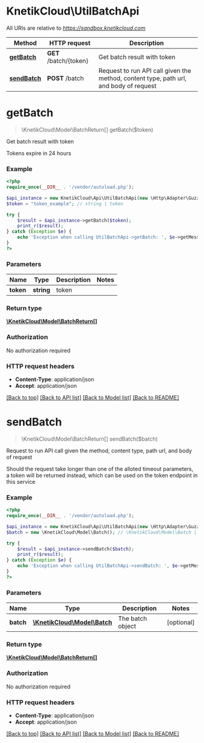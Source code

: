 # KnetikCloud\UtilBatchApi

All URIs are relative to *https://sandbox.knetikcloud.com*

Method | HTTP request | Description
------------- | ------------- | -------------
[**getBatch**](UtilBatchApi.md#getBatch) | **GET** /batch/{token} | Get batch result with token
[**sendBatch**](UtilBatchApi.md#sendBatch) | **POST** /batch | Request to run API call given the method, content type, path url, and body of request


# **getBatch**
> \KnetikCloud\Model\BatchReturn[] getBatch($token)

Get batch result with token

Tokens expire in 24 hours

### Example
```php
<?php
require_once(__DIR__ . '/vendor/autoload.php');

$api_instance = new KnetikCloud\Api\UtilBatchApi(new \Http\Adapter\Guzzle6\Client());
$token = "token_example"; // string | token

try {
    $result = $api_instance->getBatch($token);
    print_r($result);
} catch (Exception $e) {
    echo 'Exception when calling UtilBatchApi->getBatch: ', $e->getMessage(), PHP_EOL;
}
?>
```

### Parameters

Name | Type | Description  | Notes
------------- | ------------- | ------------- | -------------
 **token** | **string**| token |

### Return type

[**\KnetikCloud\Model\BatchReturn[]**](../Model/BatchReturn.md)

### Authorization

No authorization required

### HTTP request headers

 - **Content-Type**: application/json
 - **Accept**: application/json

[[Back to top]](#) [[Back to API list]](../../README.md#documentation-for-api-endpoints) [[Back to Model list]](../../README.md#documentation-for-models) [[Back to README]](../../README.md)

# **sendBatch**
> \KnetikCloud\Model\BatchReturn[] sendBatch($batch)

Request to run API call given the method, content type, path url, and body of request

Should the request take longer than one of the alloted timeout parameters, a token will be returned instead, which can be used on the token endpoint in this service

### Example
```php
<?php
require_once(__DIR__ . '/vendor/autoload.php');

$api_instance = new KnetikCloud\Api\UtilBatchApi(new \Http\Adapter\Guzzle6\Client());
$batch = new \KnetikCloud\Model\Batch(); // \KnetikCloud\Model\Batch | The batch object

try {
    $result = $api_instance->sendBatch($batch);
    print_r($result);
} catch (Exception $e) {
    echo 'Exception when calling UtilBatchApi->sendBatch: ', $e->getMessage(), PHP_EOL;
}
?>
```

### Parameters

Name | Type | Description  | Notes
------------- | ------------- | ------------- | -------------
 **batch** | [**\KnetikCloud\Model\Batch**](../Model/Batch.md)| The batch object | [optional]

### Return type

[**\KnetikCloud\Model\BatchReturn[]**](../Model/BatchReturn.md)

### Authorization

No authorization required

### HTTP request headers

 - **Content-Type**: application/json
 - **Accept**: application/json

[[Back to top]](#) [[Back to API list]](../../README.md#documentation-for-api-endpoints) [[Back to Model list]](../../README.md#documentation-for-models) [[Back to README]](../../README.md)


